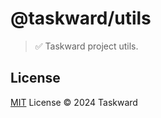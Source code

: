 # @taskward/utils

> ✅ Taskward project utils.

## License

[MIT](/LICENSE) License &copy; 2024 Taskward
